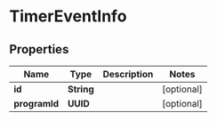 

# TimerEventInfo


## Properties

| Name | Type | Description | Notes |
|------------ | ------------- | ------------- | -------------|
|**id** | **String** |  |  [optional] |
|**programId** | **UUID** |  |  [optional] |



